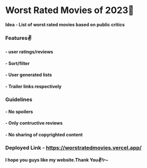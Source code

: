 # Worst Rated Movies of 2023💯

#### Idea - List of worst rated movies based on public critics


### Features✌️
 
#### - user ratings/reviews

#### - Sort/filter

#### - User generated lists

#### - Trailer links respectively


### Guidelines

#### - No spoilers

#### - Only contructive reviews 

#### - No sharing of copyrighted content

### Deployed Link - https://worstratedmovies.vercel.app/ 
#### I hope you guys like my website.Thank You✌️✨~

